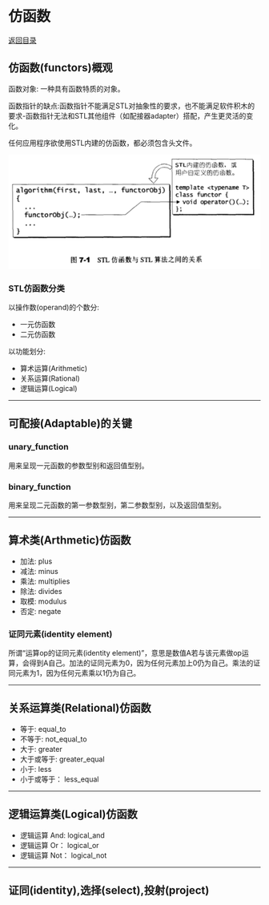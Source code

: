 # 仿函数

[返回目录](README.md)



## 仿函数(functors)概观

函数对象: 一种具有函数特质的对象。

函数指针的缺点:函数指针不能满足STL对抽象性的要求，也不能满足软件积木的要求-函数指针无法和STL其他组件（如配接器adapter）搭配，产生更灵活的变化。

任何应用程序欲使用STL内建的仿函数，都必须包含<functional>头文件。

![7-1](res/7-1.png)

### STL仿函数分类
以操作数(operand)的个数分:

- 一元仿函数
- 二元仿函数

以功能划分:

- 算术运算(Arithmetic)
- 关系运算(Rational)
- 逻辑运算(Logical)

---

## 可配接(Adaptable)的关键

### unary_function
用来呈现一元函数的参数型别和返回值型别。

### binary_function
用来呈现二元函数的第一参数型别，第二参数型别，以及返回值型别。

---

## 算术类(Arthmetic)仿函数

- 加法: plus<T>
- 减法: minus<T>
- 乘法: multiplies<T>
- 除法: divides<T>
- 取模: modulus<T>
- 否定: negate<T>

### 证同元素(identity element)

所谓“运算op的证同元素(identity element)”，意思是数值A若与该元素做op运算，会得到A自己。加法的证同元素为0，因为任何元素加上0仍为自己。乘法的证同元素为1，因为任何元素乘以1仍为自己。

---

## 关系运算类(Relational)仿函数

- 等于: equal_to<T>
- 不等于: not_equal_to<T>
- 大于: greater<T>
- 大于或等于:  greater_equal<T>
- 小于: less<T>
- 小于或等于： less_equal<T>

---

## 逻辑运算类(Logical)仿函数

- 逻辑运算 And: logical_and<T>
- 逻辑运算 Or： logical_or<T>
- 逻辑运算 Not： logical_not<T>

---

## 证同(identity),选择(select),投射(project)

